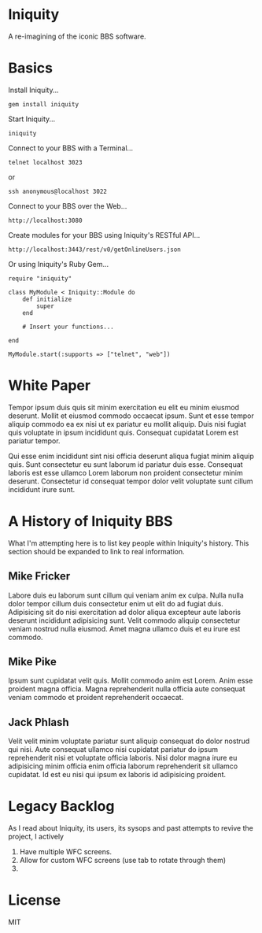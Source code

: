 # Iniquity
A re-imagining of the iconic BBS software.

# Basics
Install Iniquity...

    gem install iniquity

Start Iniquity...

    iniquity

Connect to your BBS with a Terminal...

    telnet localhost 3023

or

    ssh anonymous@localhost 3022

Connect to your BBS over the Web...

    http://localhost:3080

Create modules for your BBS using Iniquity's RESTful API...

    http://localhost:3443/rest/v0/getOnlineUsers.json

Or using Iniquity's Ruby Gem...

    require "iniquity"

    class MyModule < Iniquity::Module do
        def initialize
            super
        end

        # Insert your functions...

    end

    MyModule.start(:supports => ["telnet", "web"])

# White Paper
Tempor ipsum duis quis sit minim exercitation eu elit eu minim eiusmod deserunt. Mollit et eiusmod commodo occaecat ipsum. Sunt et esse tempor aliquip commodo ea ex nisi ut ex pariatur eu mollit aliquip. Duis nisi fugiat quis voluptate in ipsum incididunt quis. Consequat cupidatat Lorem est pariatur tempor.

Qui esse enim incididunt sint nisi officia deserunt aliqua fugiat minim aliquip quis. Sunt consectetur eu sunt laborum id pariatur duis esse. Consequat laboris est esse ullamco Lorem laborum non proident consectetur minim deserunt. Consectetur id consequat tempor dolor velit voluptate sunt cillum incididunt irure sunt.

# A History of Iniquity BBS
What I'm attempting here is to list key people within Iniquity's history. This section should be expanded to link to real information.

## Mike Fricker
Labore duis eu laborum sunt cillum qui veniam anim ex culpa. Nulla nulla dolor tempor cillum duis consectetur enim ut elit do ad fugiat duis. Adipisicing sit do nisi exercitation ad dolor aliqua excepteur aute laboris deserunt incididunt adipisicing sunt. Velit commodo aliquip consectetur veniam nostrud nulla eiusmod. Amet magna ullamco duis et eu irure est commodo.
## Mike Pike
Ipsum sunt cupidatat velit quis. Mollit commodo anim est Lorem. Anim esse proident magna officia. Magna reprehenderit nulla officia aute consequat veniam commodo et proident reprehenderit occaecat.
## Jack Phlash
Velit velit minim voluptate pariatur sunt aliquip consequat do dolor nostrud qui nisi. Aute consequat ullamco nisi cupidatat pariatur do ipsum reprehenderit nisi et voluptate officia laboris. Nisi dolor magna irure eu adipisicing minim officia enim officia laborum reprehenderit sit ullamco cupidatat. Id est eu nisi qui ipsum ex laboris id adipisicing proident.
# Legacy Backlog
As I read about Iniquity, its users, its sysops and past attempts to revive the project, I actively
1. Have multiple WFC screens.
2. Allow for custom WFC screens (use tab to rotate through them)
3.

# License
MIT
